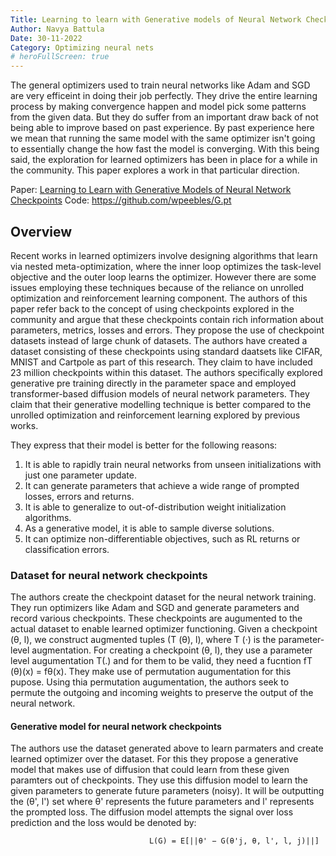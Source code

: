 ```yaml
---
Title: Learning to learn with Generative models of Neural Network Checkpoints
Author: Navya Battula
Date: 30-11-2022
Category: Optimizing neural nets
# heroFullScreen: true
---
```



The general optimizers used to train neural networks like Adam and SGD are very efficeint in doing their job perfectly. They drive the entire learning process by making convergence happen and model pick some patterns from the given data. But they do suffer from an important draw back of not being able to improve based on past experience. By past experience here we mean that running the same model with the same optimizer isn't going to essentially change the how fast the model is converging. With this being said, the exploration for learned optimizers has been in place for a while in the community. This paper explores a work in that particular direction.

Paper: [Learning to Learn with Generative Models of Neural Network Checkpoints](https://arxiv.org/pdf/2209.12892.pdf) 
Code: https://github.com/wpeebles/G.pt

## Overview

Recent works in learned optimizers involve designing algorithms that learn via nested meta-optimization, where the inner loop optimizes the task-level objective and the outer loop learns the optimizer. However there are some issues employing these techniques because of the reliance on unrolled optimization and reinforcement learning component. The authors of this paper refer back to the concept of using checkpoints explored in the community and argue that these checkpoints contain rich information about parameters, metrics, losses and errors. They propose the use of checkpoint datasets instead of large chunk of datasets. The authors have created a dataset consisting of these checkpoints using standard daatsets like CIFAR, MNIST and Cartpole as part of this research. They claim to have included 23 million checkpoints within this dataset. The authors specifically explored generative pre training directly in the parameter space and employed transformer-based diffusion models of neural network parameters. They claim that their generative modelling technique is better compared to the unrolled optimization and reinforcement learning explored by previous works. 

They express that their model is better for the following reasons:

1. It is able to rapidly train neural networks from unseen initializations with just one parameter update. 
2. It can generate parameters that achieve a wide range of prompted losses, errors and returns.
3. It is able to generalize to out-of-distribution weight initialization algorithms. 
4. As a generative model, it is able to sample diverse solutions. 
5. It can optimize non-differentiable objectives, such as RL returns or classification errors.


### Dataset for neural network checkpoints

The authors create the checkpoint dataset for the neural network training. They run optimizers like Adam and SGD and generate parameters and record various checkpoints. These checkpoints are augumented to the actual dataset to enable learned optimizer functioning.  Given a checkpoint (θ, l), we
construct augmented tuples (T (θ), l), where T (·) is the parameter-level augmentation. For creating a checkpoint (θ, l), they use a parameter level augumentation T(.) and for them to be valid, they need a fucntion fT (θ)(x) = fθ(x). They make use of permutation augumentation for this pupose. Using thia permutation augumentation, the authors seek to permute the outgoing and incoming weights to preserve the output of the neural network.

#### Generative model for neural network checkpoints

The authors use the dataset generated above to learn parmaters and create learned optimizer over the dataset. For this they propose a generative model that makes use of diffusion that could learn from these given paramters out of checkpoints. They use this diffusion model to learn the given parameters to generate future parameters (noisy). It will be outputting the (θ', l') set where θ' represents the future parameters and l' represents the prompted loss. The diffusion model attempts the signal over loss prediction and the loss would be denoted by:

                                   L(G) = E[||θ' − G(θ'j, θ, l', l, j)||]
                                   



